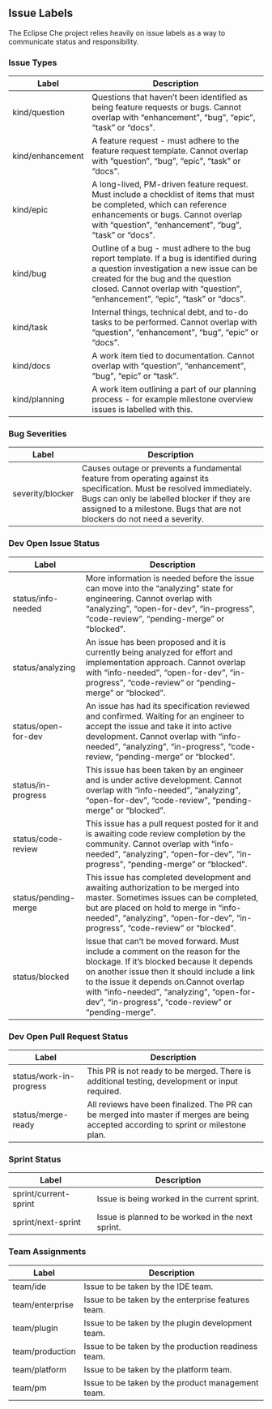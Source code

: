 ## Issue Labels
The Eclipse Che project relies heavily on issue labels as a way to communicate status and responsibility.

### Issue Types
| Label        | Description
| ------------ |-------------
| kind/question | Questions that haven’t been identified as being feature requests or bugs.  Cannot overlap with “enhancement”, “bug”, “epic”, “task” or “docs”.
| kind/enhancement | A feature request - must adhere to the feature request template. Cannot overlap with “question”, “bug”, “epic”, “task” or “docs”.
| kind/epic | A long-lived, PM-driven feature request. Must include a checklist of items that must be completed, which can reference enhancements or bugs.  Cannot overlap with “question”, “enhancement”, “bug”, “task” or “docs”.
| kind/bug | Outline of a bug - must adhere to the bug report template. If a bug is identified during a question investigation a new issue can be created for the bug and the question closed. Cannot overlap with “question”, “enhancement”, “epic”, “task” or “docs”.
| kind/task | Internal things, technical debt, and to-do tasks to be performed. Cannot overlap with “question”, “enhancement”, “bug”, “epic” or “docs”.
| kind/docs | A work item tied to documentation.  Cannot overlap with “question”, “enhancement”, “bug”, “epic” or “task”.
| kind/planning | A work item outlining a part of our planning process - for example milestone overview issues is labelled with this.
### Bug Severities
| Label        | Description
| ------------ |-------------
| severity/blocker | Causes outage or prevents a fundamental feature from operating against its specification.  Must be resolved immediately. Bugs can only be labelled blocker if they are assigned to a milestone. Bugs that are not blockers do not need a severity.
### Dev Open Issue Status
| Label        | Description
| ------------ |-------------
| status/info-needed | More information is needed before the issue can move into the “analyzing” state for engineering. Cannot overlap with “analyzing”, “open-for-dev”, “in-progress”, “code-review”, “pending-merge” or “blocked”.
| status/analyzing | An issue has been proposed and it is currently being analyzed for effort and implementation approach. Cannot overlap with “info-needed”, “open-for-dev”, “in-progress”, “code-review” or “pending-merge” or “blocked”.
| status/open-for-dev | An issue has had its specification reviewed and confirmed. Waiting for an engineer to accept the issue and take it into active development.  Cannot overlap with “info-needed”, “analyzing”, “in-progress”, “code-review, “pending-merge” or “blocked”.
| status/in-progress | This issue has been taken by an engineer and is under active development. Cannot overlap with “info-needed”, “analyzing”, “open-for-dev”, “code-review”, “pending-merge” or “blocked”.
| status/code-review | This issue has a pull request posted for it and is awaiting code review completion by the community.  Cannot overlap with “info-needed”, “analyzing”, “open-for-dev”, “in-progress”, “pending-merge” or “blocked”.
| status/pending-merge | This issue has completed development and awaiting authorization to be merged into master. Sometimes issues can be completed, but are placed on hold to merge in “info-needed”, “analyzing”, “open-for-dev”, “in-progress”, “code-review” or “blocked”.
| status/blocked | Issue that can’t be moved forward. Must include a comment on the reason for the blockage. If it’s blocked because it depends on another issue then it should include a link to the issue it depends on.Cannot overlap with “info-needed”, “analyzing”, “open-for-dev”, “in-progress”, “code-review” or “pending-merge”.
### Dev Open Pull Request Status
| Label        | Description
| ------------ |-------------
| status/work-in-progress | This PR is not ready to be merged. There is additional testing, development or input required.
| status/merge-ready | All reviews have been finalized. The PR can be merged into master if merges are being accepted according to sprint or milestone plan.
### Sprint Status
| Label        | Description
| ------------ |-------------
| sprint/current-sprint | Issue is being worked in the current sprint.
| sprint/next-sprint | Issue is planned to be worked in the next sprint.
### Team Assignments
| Label        | Description
| ------------ |-------------
| team/ide | Issue to be taken by the IDE team.
| team/enterprise | Issue to be taken by the enterprise features team.
| team/plugin | Issue to be taken by the plugin development team.
| team/production | Issue to be taken by the production readiness team.
| team/platform | Issue to be taken by the platform team.
| team/pm | Issue to be taken by the product management team.

